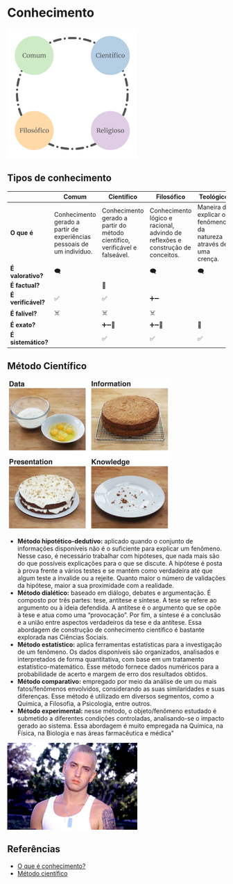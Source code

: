 # Conhecimento

<img alt="Representação de conhecimento" src="imagens/conhecimento/tipos_conhecimento.png" width="300px">

## Tipos de conhecimento

|                    | **Comum**                                                              | **Científico**                                                              | **Filosófico**                                                                  | **Teológico**                                                       |
|--------------------|------------------------------------------------------------------------|-----------------------------------------------------------------------------|---------------------------------------------------------------------------------|---------------------------------------------------------------------|
| **O que é**        | Conhecimento gerado a partir de experiências pessoais de um indivíduo. | Conhecimento gerado a partir do método científico, verificável e falseável. | Conhecimento lógico e racional, advindo de reflexões e construção de conceitos. | Maneira de explicar os fenômenos da natureza através de uma crença. |
| **É valorativo?**  | 🗨️                                                                    |                                                                             | 🗨️                                                                             | 🗨️                                                                 |
| **É factual?**     |                                                                        | 🔬                                                                          |                                                                                 |                                                                     |
| **É verificável?** | ✅                                                                      | ✅                                                                           | ➕➖                                                                              |                                                                     |
| **É falível?**     | ☠️                                                                     | ☠️                                                                          | ☠️                                                                              |                                                                     |
| **É exato?**       |                                                                        | ➕➖🎯                                                                        | ➕➖🎯                                                                            | 🎯                                                                  |
| **É sistemático?** |                                                                        | ✅                                                                           | ✅                                                                               | ✅                                                                   |

## Método Científico

<img alt="Representação de conhecimento" src="imagens/conhecimento/conhecimento.png" width="375px">

* **Método hipotético-dedutivo:** aplicado quando o conjunto de informações disponíveis não é o suficiente para explicar um fenômeno. Nesse caso, é necessário trabalhar com hipóteses, que nada mais são do que possíveis explicações para o que se discute. A hipótese é posta à prova frente a vários testes e se mantém como verdadeira até que algum teste a invalide ou a rejeite. Quanto maior o número de validações da hipótese, maior a sua proximidade com a realidade.
* **Método dialético:** baseado em diálogo, debates e argumentação. É composto por três partes: tese, antítese e síntese. A tese se refere ao argumento ou à ideia defendida. A antítese é o argumento que se opõe à tese e atua como uma “provocação”. Por fim, a síntese é a conclusão e a união entre aspectos verdadeiros da tese e da antítese. Essa abordagem de construção de conhecimento científico é bastante explorada nas Ciências Sociais.
* **Método estatístico:** aplica ferramentas estatísticas para a investigação de um fenômeno. Os dados disponíveis são organizados, analisados e interpretados de forma quantitativa, com base em um tratamento estatístico-matemático. Esse método fornece dados numéricos para a probabilidade de acerto e margem de erro dos resultados obtidos.
* **Método comparativo:** empregado por meio da análise de um ou mais fatos/fenômenos envolvidos, considerando as suas similaridades e suas diferenças. Esse método é utilizado em diversos segmentos, como a Química, a Filosofia, a Psicologia, entre outros.
* **Método experimental:** nesse método, o objeto/fenômeno estudado é submetido a diferentes condições controladas, analisando-se o impacto gerado ao sistema. Essa abordagem é muito empregada na Química, na Física, na Biologia e nas áreas farmacêutica e médica"

<a href="https://www.tiktok.com/@cissoslimshady/video/7111893704968899846?q=eminem%208%20mile%20portugu%C3%AAs&t=1722615453092">
<img alt="Eminem" src="imagens/conhecimento/falseavel.jpg" width="300px">
</a>

## Referências

* [O que é conhecimento?](https://lambrequim.com.br/mas-afinal-o-que-e-conhecimento/)
* [Método científico](https://brasilescola.uol.com.br/quimica/metodo-cientifico.htm)
